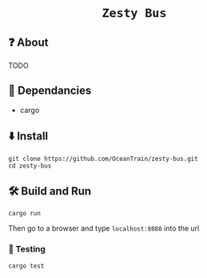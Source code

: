 <div align="center">

  <h1><code>Zesty Bus</code></h1>

 </div>


## 	&#10067; About

TODO

## 🐧 Dependancies

* cargo

## ⬇️ Install

```
git clone https://github.com/OceanTrain/zesty-bus.git
cd zesty-bus
```


## 🛠️ Build and Run

```
cargo run
```

Then go to a browser and type `localhost:8080` into the url

### 🔬 Testing

```
cargo test
```

